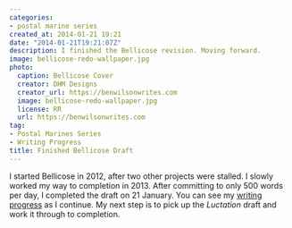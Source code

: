 ```yaml
---
categories:
- postal marine series
created_at: 2014-01-21 19:21
date: "2014-01-21T19:21:07Z"
description: I finished the Bellicose revision. Moving forward.
image: bellicose-redo-wallpaper.jpg
photo:
  caption: Bellicose Cover
  creator: DHM Designs
  creator_url: https://benwilsonwrites.com
  image: bellicose-redo-wallpaper.jpg
  license: RR
  url: https://benwilsonwrites.com
tag:
- Postal Marines Series
- Writing Progress
title: Finished Bellicose Draft
---
```


I started Bellicose in 2012, after two other projects were stalled. I slowly worked my way to completion in 2013. After committing to only 500 words per day, I completed the draft on 21 January. You can see my [writing progress](#) as I continue. My next step is to pick up the *Luctation* draft and work it through to completion.
